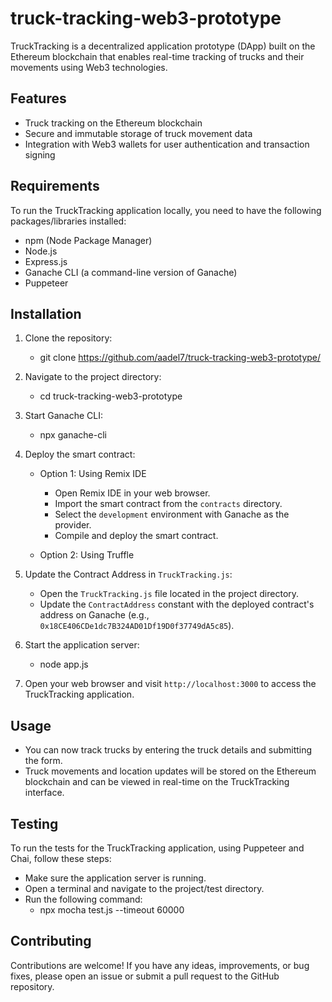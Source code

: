# truck-tracking-web3-prototype

TruckTracking is a decentralized application prototype (DApp) built on the Ethereum blockchain that enables real-time tracking of trucks and their movements using Web3 technologies.

## Features

- Truck tracking on the Ethereum blockchain
- Secure and immutable storage of truck movement data
- Integration with Web3 wallets for user authentication and transaction signing

## Requirements

To run the TruckTracking application locally, you need to have the following packages/libraries installed:

- npm (Node Package Manager)
- Node.js
- Express.js
- Ganache CLI (a command-line version of Ganache)
- Puppeteer


## Installation

1. Clone the repository:

	- git clone https://github.com/aadel7/truck-tracking-web3-prototype/

2. Navigate to the project directory:

	- cd truck-tracking-web3-prototype

4. Start Ganache CLI:

	- npx ganache-cli

5. Deploy the smart contract:

	- Option 1: Using Remix IDE
	  - Open Remix IDE in your web browser.
	  - Import the smart contract from the `contracts` directory.
	  - Select the `development` environment with Ganache as the provider.
	  - Compile and deploy the smart contract.

	- Option 2: Using Truffle

6. Update the Contract Address in `TruckTracking.js`:
	- Open the `TruckTracking.js` file located in the project directory.
	- Update the `ContractAddress` constant with the deployed contract's address on Ganache (e.g., `0x18CE406CDe1dc7B324AD01Df19D0f37749dA5c85`).

7. Start the application server:

	- node app.js

8. Open your web browser and visit `http://localhost:3000` to access the TruckTracking application.

## Usage

- You can now track trucks by entering the truck details and submitting the form.
- Truck movements and location updates will be stored on the Ethereum blockchain and can be viewed in real-time on the TruckTracking interface.

## Testing

To run the tests for the TruckTracking application, using Puppeteer and Chai, follow these steps:

- Make sure the application server is running.
- Open a terminal and navigate to the project/test directory.
- Run the following command:
	- npx mocha test.js --timeout 60000

## Contributing

Contributions are welcome! If you have any ideas, improvements, or bug fixes, please open an issue or submit a pull request to the GitHub repository.

